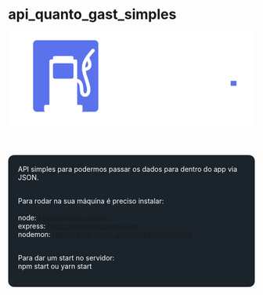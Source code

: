 # api_quanto_gast_simples
<img style="background: #2a3540;" src="/src/logo-branca.png" alt="Logo do Quanto Gastarei">
<h3 style="color: white"> Comandos de preparacao do ambiente</h3>

<div style="background: #1c242b; border-radius: 12px; padding: 20px; color: white;">
  API simples para podermos passar os dados para dentro do app via JSON.
  <br><br>

Para rodar na sua máquina é preciso instalar:
<br><br>
node: https://nodejs.org/en/<br>
express: https://expressjs.com/pt-br/<br>
nodemon: https://www.npmjs.com/package/nodemon<br><br>

Para dar um start no servidor:<br>
npm start ou yarn start
</div>



